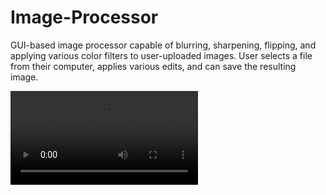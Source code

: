 # Image-Processor
GUI-based image processor capable of blurring, sharpening, flipping, and applying various color filters to user-uploaded images. User selects a file from their computer, applies various edits, and can save the resulting image.

![Demo](https://github.com/ddusichka/Image-Processor/blob/fb58f093564d8acf4964f5f2428d79dceb7abb3c/Image%20Processor.mp4)

